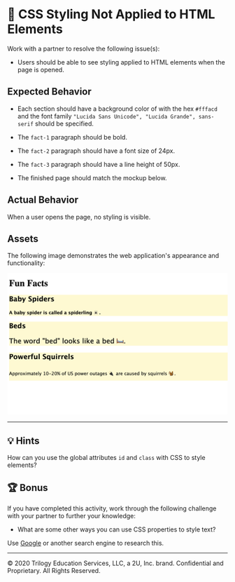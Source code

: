 # 🐛 CSS Styling Not Applied to HTML Elements

Work with a partner to resolve the following issue(s):

* Users should be able to see styling applied to HTML elements when the page is opened.

## Expected Behavior

* Each section should have a background color of with the hex `#fffacd` and the font family `"Lucida Sans Unicode", "Lucida Grande", sans-serif` should be specified.

* The `fact-1` paragraph should be bold.

* The `fact-2` paragraph should have a font size of 24px.

* The `fact-3` paragraph should have a line height of 50px.

* The finished page should match the mockup below.

## Actual Behavior

When a user opens the page, no styling is visible. 

## Assets

The following image demonstrates the web application's appearance and functionality:

![Mockup](./assets/image-1.png)

---

## 💡 Hints

How can you use the global attributes `id` and `class` with CSS to style elements?

## 🏆 Bonus

If you have completed this activity, work through the following challenge with your partner to further your knowledge:

* What are some other ways you can use CSS properties to style text? 

Use [Google](https://www.google.com) or another search engine to research this.

---
© 2020 Trilogy Education Services, LLC, a 2U, Inc. brand. Confidential and Proprietary. All Rights Reserved.
